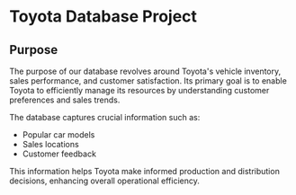 # Toyota Database Project

## Purpose

The purpose of our database revolves around Toyota's vehicle inventory, sales performance, and customer satisfaction. Its primary goal is to enable Toyota to efficiently manage its resources by understanding customer preferences and sales trends. 

The database captures crucial information such as:
- Popular car models
- Sales locations
- Customer feedback 

This information helps Toyota make informed production and distribution decisions, enhancing overall operational efficiency.
